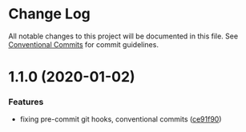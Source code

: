 # Change Log

All notable changes to this project will be documented in this file.
See [Conventional Commits](https://conventionalcommits.org) for commit guidelines.

# 1.1.0 (2020-01-02)


### Features

* fixing pre-commit git hooks, conventional commits ([ce91f90](https://cd.splunkdev.com/libraries/js-cloud-auth/commits/ce91f9070c966b6532683a2abbf952804a8cc92d))

